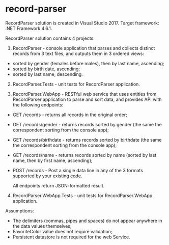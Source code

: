# record-parser

RecordParser solution is created in Visual Studio 2017. Target framework: .NET Framework 4.6.1.

RecordParser solution contains 4 projects:
1. RecordParser - console application that parses and collects distinct records from 3 text files, and outputs them in 3 ordered views:
- sorted by gender (females before males), then by last name, ascending;
- sorted by birth date, ascending;
- sorted by last name, descending.

2. RecordParser.Tests - unit tests for RecordParser application.

3. RecordParser.WebApp - RESTful web service that uses entities from RecordParser application to parse and sort data, and provides API with the following endpoints:
- GET /records - returns all records in the original order;
- GET /records/gender - returns records sorted by gender (the same the correspondent sorting from the console app);
- GET /records/birthdate - returns records sorted by birthdate (the same the correspondent sorting from the console app);
- GET /records/name - returns records sorted by name (sorted by last name, then by first name, ascending);
- POST /records - Post a single data line in any of the 3 formats supported by your existing code.

  All endpoints return JSON-formatted result.

4. RecordParser.WebApp.Tests - unit tests for RecordParser.WebApp application.

Assumptions:
- The delimiters (commas, pipes and spaces) do not appear anywhere in the data values themselves;
- FavoriteColor value does not require validation;
- Persistent datastore is not required for the web Service.
